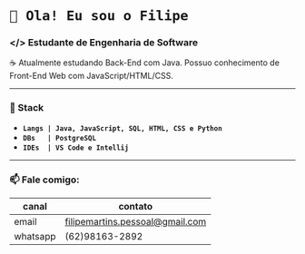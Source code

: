 # `👋 Ola! Eu sou o Filipe`
### </> Estudante de Engenharia de Software

☕ Atualmente estudando Back-End com Java.
Possuo conhecimento de Front-End Web com JavaScript/HTML/CSS.


<hr>

### 🎯 Stack
- **`Langs | Java, JavaScript, SQL, HTML, CSS e Python`**
- **`DBs   | PostgreSQL`**
- **`IDEs  | VS Code e Intellij`**
  
<hr>

### 📫 Fale comigo:
  
| canal | contato |
|---|---|
| email | filipemartins.pessoal@gmail.com | 
| whatsapp | (62)98163-2892 |


<!---
FilipeMartins-dev/FilipeMartins-dev is a ✨ special ✨ repository because its `README.md` (this file) appears on your GitHub profile.
You can click the Preview link to take a look at your changes.
--->
